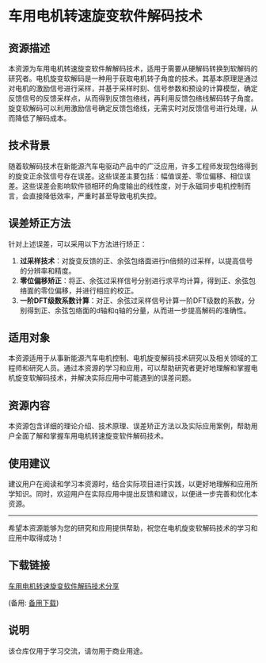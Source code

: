 # 车用电机转速旋变软件解码技术

## 资源描述

本资源为车用电机转速旋变软件解解码技术，适用于需要从硬解码转换到软解码的研究者。电机旋变软解码是一种用于获取电机转子角度的技术。其基本原理是通过对电机的激励信号进行采样，并基于采样时刻、信号参数和预设的计算模型，确定反馈信号的反馈采样点，从而得到反馈包络线，再利用反馈包络线解码转子角度。旋变软解码可以利用激励信号确定反馈包络线，无需实时对反馈信号进行处理，从而降低了解码成本。

## 技术背景

随着软解码技术在新能源汽车电驱动产品中的广泛应用，许多工程师发现包络得到的旋变正余弦信号存在误差。这些误差主要包括：幅值误差、零位偏移、相位误差。这些误差会影响软件锁相环的角度输出的线性度，对于永磁同步电机控制而言，会直接降低效率，严重时甚至导致电机失控。

## 误差矫正方法

针对上述误差，可以采用以下方法进行矫正：

1. **过采样技术**：对旋变反馈的正、余弦包络面进行n倍频的过采样，以提高信号的分辨率和精度。
2. **零位偏移矫正**：将正、余弦过采样信号分别进行求平均计算，得到正、余弦包络面的零位偏移，并进行相应的校正。
3. **一阶DFT级数系数计算**：对正、余弦过采样信号计算一阶DFT级数的系数，分别得到正、余弦包络面的d轴和q轴的分量，从而进一步提高解码的准确性。

## 适用对象

本资源适用于从事新能源汽车电机控制、电机旋变解码技术研究以及相关领域的工程师和研究人员。通过本资源的学习和应用，可以帮助研究者更好地理解和掌握电机旋变软解码技术，并解决实际应用中可能遇到的误差问题。

## 资源内容

本资源包含详细的理论介绍、技术原理、误差矫正方法以及实际应用案例，帮助用户全面了解和掌握车用电机转速旋变软件解码技术。

## 使用建议

建议用户在阅读和学习本资源时，结合实际项目进行实践，以更好地理解和应用所学知识。同时，欢迎用户在实际应用中提出反馈和建议，以便进一步完善和优化本资源。

---

希望本资源能够为您的研究和应用提供帮助，祝您在电机旋变软解码技术的学习和应用中取得成功！

## 下载链接
[车用电机转速旋变软件解码技术分享](https://pan.quark.cn/s/86ca0dac5b0e) 

(备用: [备用下载](https://pan.baidu.com/s/14RKrMuJiGB8mLX47vGg76A?pwd=1234))

## 说明

该仓库仅用于学习交流，请勿用于商业用途。
